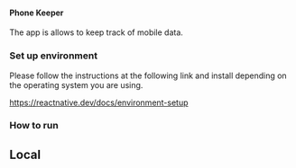 #### Phone Keeper
The app is allows to keep track of mobile data.

### Set up environment
Please follow the instructions at the following link and install depending on the operating system you are using.

https://reactnative.dev/docs/environment-setup

### How to run
## Local
